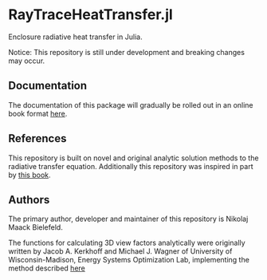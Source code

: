 # RayTraceHeatTransfer.jl

Enclosure radiative heat transfer in Julia.

Notice: This repository is still under development and breaking changes may occur.

## Documentation

The documentation of this package will gradually be rolled out in an online book format [here](https://radiative-transfer.org/).

## References

This repository is built on novel and original analytic solution methods to the radiative transfer equation.
Additionally this repository was inspired in part by [this book](https://www.routledge.com/Thermal-Radiation-Heat-Transfer/Howell-Menguc-Daun-Siegel/p/book/9780367347079).

## Authors

The primary author, developer and maintainer of this repository is Nikolaj Maack Bielefeld.

The functions for calculating 3D view factors analytically were originally written by Jacob A. Kerkhoff and Michael J. Wagner of University of Wisconsin-Madison, Energy Systems Optimization Lab, implementing the method described [here](https://doi.org/10.1016/j.ijheatmasstransfer.2015.07.131)